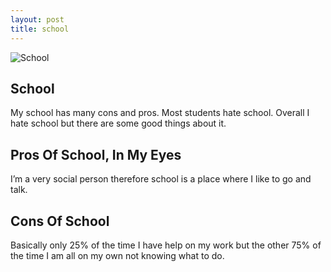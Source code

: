 ```yaml
---
layout: post 
title: school 
---
```


![ School ](/image/school.jpg)

## School
My school has many cons and pros. Most students hate school. Overall I hate school but there are some good things about it. 

## Pros Of School, In My Eyes
I’m a very social person therefore school is a place where I like to go and talk.

## Cons Of School
Basically only 25% of the time I have help on my work but the other 75% of the time I am all on my own not knowing what to do. 
